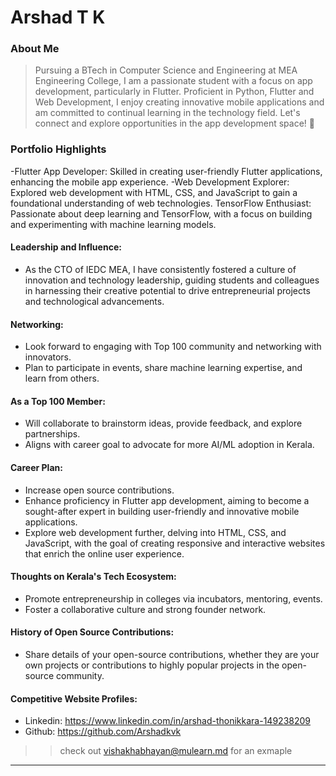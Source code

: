 # Arshad T K

### About Me

>Pursuing a BTech in Computer Science and Engineering at MEA Engineering College, I am a passionate student with a focus on app development, particularly in Flutter. Proficient in Python, Flutter and Web Development, I enjoy creating innovative mobile applications and am committed to continual learning in the technology field. Let's connect and explore opportunities in the app development space! 🚀


### Portfolio Highlights
-Flutter App Developer: Skilled in creating user-friendly Flutter applications, enhancing the mobile app experience.
-Web Development Explorer: Explored web development with HTML, CSS, and JavaScript to gain a foundational understanding of web technologies.
TensorFlow Enthusiast: Passionate about deep learning and TensorFlow, with a focus on building and experimenting with machine learning models.

#### Leadership and Influence: 

- As the CTO of IEDC MEA, I have consistently fostered a culture of innovation and technology leadership, guiding students and colleagues in harnessing their creative potential to drive entrepreneurial projects and technological advancements.

#### Networking:

- Look forward to engaging with Top 100 community and networking with innovators.
- Plan to participate in events, share machine learning expertise, and learn from others.

#### As a Top 100 Member:

- Will collaborate to brainstorm ideas, provide feedback, and explore partnerships.
- Aligns with career goal to advocate for more AI/ML adoption in Kerala.

#### Career Plan: 

- Increase open source contributions.
- Enhance proficiency in Flutter app development, aiming to become a sought-after expert in building user-friendly and innovative mobile applications.
- Explore web development further, delving into HTML, CSS, and JavaScript, with the goal of creating responsive and interactive websites that enrich the online user experience.

#### Thoughts on Kerala's Tech Ecosystem: 

- Promote entrepreneurship in colleges via incubators, mentoring, events.
- Foster a collaborative culture and strong founder network.

#### History of Open Source Contributions:

- Share details of your open-source contributions, whether they are your own projects or contributions to highly popular projects in the open-source community.

#### Competitive Website Profiles:

- Linkedin: https://www.linkedin.com/in/arshad-thonikkara-149238209
- Github: https://github.com/Arshadkvk





>> check out [vishakhabhayan@mulearn.md](./profile/vishakhabhayan@mulearn.md) for an exmaple

---
